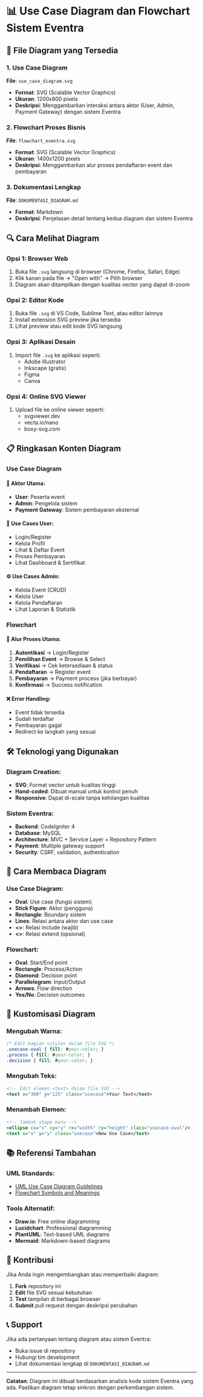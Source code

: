 # 📊 Use Case Diagram dan Flowchart Sistem Eventra

## 📁 File Diagram yang Tersedia

### 1. Use Case Diagram
**File**: `use_case_diagram.svg`
- **Format**: SVG (Scalable Vector Graphics)
- **Ukuran**: 1200x800 pixels
- **Deskripsi**: Menggambarkan interaksi antara aktor (User, Admin, Payment Gateway) dengan sistem Eventra

### 2. Flowchart Proses Bisnis
**File**: `flowchart_eventra.svg`
- **Format**: SVG (Scalable Vector Graphics) 
- **Ukuran**: 1400x1200 pixels
- **Deskripsi**: Menggambarkan alur proses pendaftaran event dan pembayaran

### 3. Dokumentasi Lengkap
**File**: `DOKUMENTASI_DIAGRAM.md`
- **Format**: Markdown
- **Deskripsi**: Penjelasan detail tentang kedua diagram dan sistem Eventra

## 🔍 Cara Melihat Diagram

### Opsi 1: Browser Web
1. Buka file `.svg` langsung di browser (Chrome, Firefox, Safari, Edge)
2. Klik kanan pada file → "Open with" → Pilih browser
3. Diagram akan ditampilkan dengan kualitas vector yang dapat di-zoom

### Opsi 2: Editor Kode
1. Buka file `.svg` di VS Code, Sublime Text, atau editor lainnya
2. Install extension SVG preview jika tersedia
3. Lihat preview atau edit kode SVG langsung

### Opsi 3: Aplikasi Desain
1. Import file `.svg` ke aplikasi seperti:
   - Adobe Illustrator
   - Inkscape (gratis)
   - Figma
   - Canva

### Opsi 4: Online SVG Viewer
1. Upload file ke online viewer seperti:
   - svgviewer.dev
   - vecta.io/nano
   - boxy-svg.com

## 📋 Ringkasan Konten Diagram

### Use Case Diagram

#### 👤 Aktor Utama:
- **User**: Peserta event
- **Admin**: Pengelola sistem
- **Payment Gateway**: Sistem pembayaran eksternal

#### 🎯 Use Cases User:
- Login/Register
- Kelola Profil
- Lihat & Daftar Event
- Proses Pembayaran
- Lihat Dashboard & Sertifikat

#### ⚙️ Use Cases Admin:
- Kelola Event (CRUD)
- Kelola User
- Kelola Pendaftaran
- Lihat Laporan & Statistik

### Flowchart

#### 🔄 Alur Proses Utama:
1. **Autentikasi** → Login/Register
2. **Pemilihan Event** → Browse & Select
3. **Verifikasi** → Cek ketersediaan & status
4. **Pendaftaran** → Register event
5. **Pembayaran** → Payment process (jika berbayar)
6. **Konfirmasi** → Success notification

#### ❌ Error Handling:
- Event tidak tersedia
- Sudah terdaftar
- Pembayaran gagal
- Redirect ke langkah yang sesuai

## 🛠️ Teknologi yang Digunakan

### Diagram Creation:
- **SVG**: Format vector untuk kualitas tinggi
- **Hand-coded**: Dibuat manual untuk kontrol penuh
- **Responsive**: Dapat di-scale tanpa kehilangan kualitas

### Sistem Eventra:
- **Backend**: CodeIgniter 4
- **Database**: MySQL
- **Architecture**: MVC + Service Layer + Repository Pattern
- **Payment**: Multiple gateway support
- **Security**: CSRF, validation, authentication

## 📖 Cara Membaca Diagram

### Use Case Diagram:
- **Oval**: Use case (fungsi sistem)
- **Stick Figure**: Aktor (pengguna)
- **Rectangle**: Boundary sistem
- **Lines**: Relasi antara aktor dan use case
- **<<include>>**: Relasi include (wajib)
- **<<extend>>**: Relasi extend (opsional)

### Flowchart:
- **Oval**: Start/End point
- **Rectangle**: Process/Action
- **Diamond**: Decision point
- **Parallelogram**: Input/Output
- **Arrows**: Flow direction
- **Yes/No**: Decision outcomes

## 🎨 Kustomisasi Diagram

### Mengubah Warna:
```css
/* Edit bagian <style> dalam file SVG */
.usecase-oval { fill: #your-color; }
.process { fill: #your-color; }
.decision { fill: #your-color; }
```

### Mengubah Teks:
```xml
<!-- Edit elemen <text> dalam file SVG -->
<text x="300" y="125" class="usecase">Your Text</text>
```

### Menambah Elemen:
```xml
<!-- Tambah shape baru -->
<ellipse cx="x" cy="y" rx="width" ry="height" class="usecase-oval"/>
<text x="x" y="y" class="usecase">New Use Case</text>
```

## 📚 Referensi Tambahan

### UML Standards:
- [UML Use Case Diagram Guidelines](https://www.uml-diagrams.org/use-case-diagrams.html)
- [Flowchart Symbols and Meanings](https://www.lucidchart.com/pages/flowchart-symbols-meaning-explained)

### Tools Alternatif:
- **Draw.io**: Free online diagramming
- **Lucidchart**: Professional diagramming
- **PlantUML**: Text-based UML diagrams
- **Mermaid**: Markdown-based diagrams

## 🤝 Kontribusi

Jika Anda ingin mengembangkan atau memperbaiki diagram:

1. **Fork** repository ini
2. **Edit** file SVG sesuai kebutuhan
3. **Test** tampilan di berbagai browser
4. **Submit** pull request dengan deskripsi perubahan

## 📞 Support

Jika ada pertanyaan tentang diagram atau sistem Eventra:
- Buka issue di repository
- Hubungi tim development
- Lihat dokumentasi lengkap di `DOKUMENTASI_DIAGRAM.md`

---

**Catatan**: Diagram ini dibuat berdasarkan analisis kode sistem Eventra yang ada. Pastikan diagram tetap sinkron dengan perkembangan sistem.